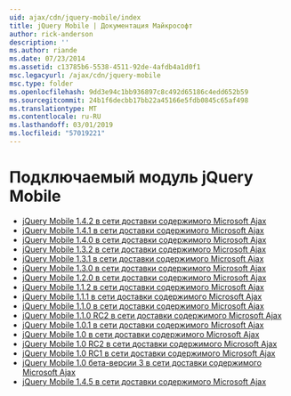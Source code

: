 ```yaml
---
uid: ajax/cdn/jquery-mobile/index
title: jQuery Mobile | Документация Майкрософт
author: rick-anderson
description: ''
ms.author: riande
ms.date: 07/23/2014
ms.assetid: c13785b6-5538-4511-92de-4afdb4a1d0f1
msc.legacyurl: /ajax/cdn/jquery-mobile
msc.type: folder
ms.openlocfilehash: 9dd3e94c1bb936897c8c492d65186c4edd652b59
ms.sourcegitcommit: 24b1f6decbb17bb22a45166e5fdb0845c65af498
ms.translationtype: MT
ms.contentlocale: ru-RU
ms.lasthandoff: 03/01/2019
ms.locfileid: "57019221"
---
```

<a name="jquery-mobile"></a>Подключаемый модуль jQuery Mobile
====================
- [jQuery Mobile 1.4.2 в сети доставки содержимого Microsoft Ajax](cdnjquerymobile142.md)
- [jQuery Mobile 1.4.1 в сети доставки содержимого Microsoft Ajax](cdnjquerymobile141.md)
- [jQuery Mobile 1.4.0 в сети доставки содержимого Microsoft Ajax](cdnjquerymobile140.md)
- [jQuery Mobile 1.3.2 в сети доставки содержимого Microsoft Ajax](cdnjquerymobile132.md)
- [jQuery Mobile 1.3.1 в сети доставки содержимого Microsoft Ajax](cdnjquerymobile131.md)
- [jQuery Mobile 1.3.0 в сети доставки содержимого Microsoft Ajax](cdnjquerymobile130.md)
- [jQuery Mobile 1.2.0 в сети доставки содержимого Microsoft Ajax](cdnjquerymobile120.md)
- [jQuery Mobile 1.1.2 в сети доставки содержимого Microsoft Ajax](cdnjquerymobile112.md)
- [jQuery Mobile 1.1.1 в сети доставки содержимого Microsoft Ajax](cdnjquerymobile111.md)
- [jQuery Mobile 1.1.0 в сети доставки содержимого Microsoft Ajax](cdnjquerymobile110.md)
- [jQuery Mobile 1.1.0 RC2 в сети доставки содержимого Microsoft Ajax](cdnjquerymobile110rc2.md)
- [jQuery Mobile 1.0.1 в сети доставки содержимого Microsoft Ajax](cdnjquerymobile101.md)
- [jQuery Mobile 1.0 в сети доставки содержимого Microsoft Ajax](cdnjquerymobile10.md)
- [jQuery Mobile 1.0 RC2 в сети доставки содержимого Microsoft Ajax](cdnjquerymobile10rc2.md)
- [jQuery Mobile 1.0 RC1 в сети доставки содержимого Microsoft Ajax](cdnjquerymobile10rc1.md)
- [jQuery Mobile 1.0 бета-версии 3 в сети доставки содержимого Microsoft Ajax](cdnjquerymobile10b3.md)
- [jQuery Mobile 1.4.5 в сети доставки содержимого Microsoft Ajax](cdnjquerymobile145.md)
